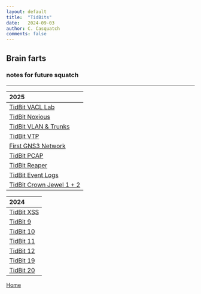 ```yaml
---
layout: default
title:  "TidBits"
date:   2024-09-03
author: C. Casquatch
comments: false
---
```


## Brain farts
### notes for future squatch

***


|2025               |
|:------------------|
|[TidBit VACL Lab](_posts/TidBits/TidBit2pointoh/2025-05-27-VACL.md) |
|[TidBit Noxious](_posts/TidBits/2025-05-26-TBNoxious.md) |
|[TidBit VLAN & Trunks](_posts/TidBits/2025-05-26-vlanstrunkspt2.md) |
|[TidBit VTP](_posts/TidBits/2025-05-23-vlansgns3.md) |
|[First GNS3 Network](_posts/TidBits/2025-05-18-FirstGNS3.md) |
|[TidBit PCAP](_posts/TidBits/2025-05-17-PCAP.md) |
|[TidBit Reaper](_posts/TidBits/2025-05-17-TBReaper.md) |
|[TidBit Event Logs](_posts/TidBits/2025-05-16-EventLogs.md) |
|[TidBit Crown Jewel 1 + 2](_posts/TidBits/2025-05-16-TBCJ12.md) |


| 2024              |
|:------------------|
| [TidBit XSS](_posts/TidBits/2024-09-03-TidBit-XSS.markdown) |
| [TidBit 9](_posts/TidBits/2024-09-03-TidBit-9.markdown) |
| [TidBit 10](_posts/TidBits/2024-09-03-TidBit-10.markdown) |
| [TidBit 11](_posts/TidBits/2024-09-03-TidBit-11.markdown) |
| [TidBit 12](_posts/TidBits/2024-09-03-TidBit-12.markdown) |
| [TidBit 19](_posts/TidBits/2024-09-03-TidBit-19.markdown) |
| [TidBit 20](_posts/TidBits/2024-09-03-TidBit-20.markdown) |


[Home](./index.md)

